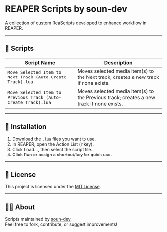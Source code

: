 # REAPER Scripts by soun-dev

A collection of custom ReaScripts developed to enhance workflow in REAPER.

---

## 📁 Scripts

| Script Name | Description |
|-------------|-------------|
| `Move Selected Item to Next Track (Auto-Create Track).lua` | Moves selected media item(s) to the Next track; creates a new track if none exists. |
| `Move Selected Item to Previous Track (Auto-Create Track).lua` | Moves selected media item(s) to the Previous track; creates a new track if none exists. |

---

## 🔧 Installation

1. Download the `.lua` files you want to use.
2. In REAPER, open the Action List (`?` key).
3. Click Load..., then select the script file.
4. Click Run or assign a shortcut/key for quick use.

---

## 📄 License

This project is licensed under the [MIT License](LICENSE).

---

## 🙋‍♂️ About

Scripts maintained by [soun-dev](https://github.com/soun-dev).  
Feel free to fork, contribute, or suggest improvements!
